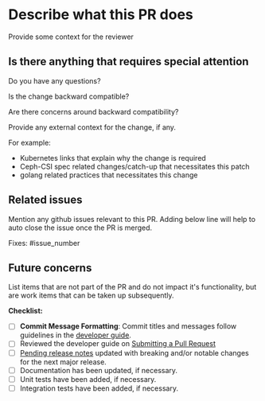<!-- Please take a look at our [Contributing](https://github.com/ceph/ceph-csi-operator/blob/main/docs/development-guide.md#Code-contribution-workflow)
documentation before submitting a Pull Request!
Thank you for contributing to ceph-csi-operator! -->

# Describe what this PR does #

Provide some context for the reviewer

## Is there anything that requires special attention ##

Do you have any questions?

Is the change backward compatible?

Are there concerns around backward compatibility?

Provide any external context for the change, if any.

For example:

* Kubernetes links that explain why the change is required
* Ceph-CSI spec related changes/catch-up that necessitates this patch
* golang related practices that necessitates this change

## Related issues ##

Mention any github issues relevant to this PR. Adding below line
will help to auto close the issue once the PR is merged.

Fixes: #issue_number

## Future concerns ##

List items that are not part of the PR and do not impact it's
functionality, but are work items that can be taken up subsequently.

**Checklist:**

* [ ] **Commit Message Formatting**: Commit titles and messages follow
  guidelines in the [developer
  guide](https://github.com/ceph/ceph-csi-operator/blob/devel/docs/development-guide.md#commit-messages).
* [ ] Reviewed the developer guide on [Submitting a Pull
  Request](https://github.com/ceph/ceph-csi-operator/blob/devel/docs/development-guide.md#development-workflow)
* [ ] [Pending release
  notes](https://github.com/ceph/ceph-csi-operator/blob/devel/PendingReleaseNotes.md)
  updated with breaking and/or notable changes for the next major release.
* [ ] Documentation has been updated, if necessary.
* [ ] Unit tests have been added, if necessary.
* [ ] Integration tests have been added, if necessary.
